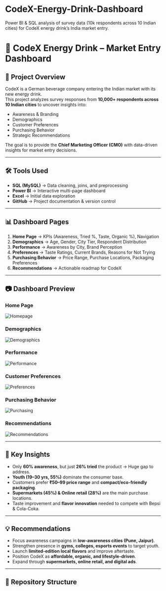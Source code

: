 # CodeX-Energy-Drink-Dashboard
Power BI &amp; SQL analysis of survey data (10k respondents across 10 Indian cities) for CodeX energy drink’s India market entry.
# 🚀 CodeX Energy Drink – Market Entry Dashboard

## 📌 Project Overview
CodeX is a German beverage company entering the Indian market with its new energy drink.  
This project analyzes survey responses from **10,000+ respondents across 10 Indian cities** to uncover insights into:
- Awareness & Branding
- Demographics
- Customer Preferences
- Purchasing Behavior
- Strategic Recommendations

The goal is to provide the **Chief Marketing Officer (CMO)** with data-driven insights for market entry decisions.

---

## 🛠 Tools Used
- **SQL (MySQL)** → Data cleaning, joins, and preprocessing  
- **Power BI** → Interactive multi-page dashboard  
- **Excel** → Initial data exploration  
- **GitHub** → Project documentation & version control  

---

## 📊 Dashboard Pages
1. **Home Page** → KPIs (Awareness, Tried %, Taste, Organic %), Navigation  
2. **Demographics** → Age, Gender, City Tier, Respondent Distribution  
3. **Performance** → Awareness by City, Brand Perception  
4. **Preferences** → Taste Ratings, Current Brands, Reasons for Not Trying  
5. **Purchasing Behavior** → Price Range, Purchase Locations, Packaging Preferences  
6. **Recommendations** → Actionable roadmap for CodeX  

---

## 📷 Dashboard Preview
### Home Page
![Homepage](<img width="1262" height="702" alt="Screenshot 2025-09-08 123906" src="https://github.com/user-attachments/assets/edd4e239-4d70-40d0-9926-e7b26aa2a8fa" />
)

### Demographics
![Demographics]()

### Performance
![Performance]()

### Customer Preferences
![Preferences]()

### Purchasing Behavior
![Purchasing]()

### Recommendations
![Recommendations]()

---

## 📌 Key Insights
- Only **60% awareness**, but just **26% tried** the product → Huge gap to address.  
- **Youth (19–30 yrs, 55%)** dominate the consumer base.  
- Customers prefer **₹50–99 price range** and **compact/eco-friendly packaging**.  
- **Supermarkets (45%) & Online retail (28%)** are the main purchase locations.  
- Taste improvement and **flavor innovation** needed to compete with Bepsi & Cola-Coka.  

---

## 💡 Recommendations
- Focus awareness campaigns in **low-awareness cities (Pune, Jaipur)**.  
- Strengthen presence in **gyms, colleges, esports events** to target youth.  
- Launch **limited-edition local flavors** and improve aftertaste.  
- Position CodeX as **affordable, organic, and lifestyle-driven**.  
- Expand through **supermarkets, online retail, and digital ads**.  

---

## 📂 Repository Structure
